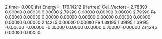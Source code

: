 2 
   time=    0.000 (fs)  Energy= -179.14212 (Hartree) Cell_Vectors=  2.78390  0.00000  0.00000  0.00000  2.78390  0.00000  0.00000  0.00000  2.78390 
  Fe    0.00000  0.00000  0.00000   0.00000  0.00000  0.00000  0.00000  0.00000  0.00000   0.00000  2.14245  0.00000  0.00000
  Fe    1.39195  1.39195  1.39195  -0.00000 -0.00000 -0.00000  0.00000  0.00000  0.00000  -0.00000  2.14245  0.00000  0.00000
